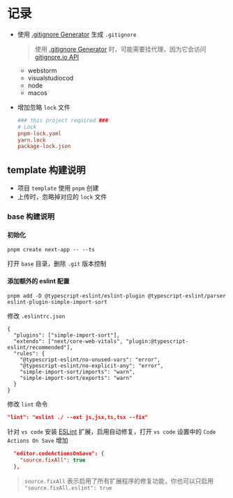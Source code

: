 # 记录

- 使用 [.gitignore Generator](https://marketplace.visualstudio.com/items?itemName=piotrpalarz.vscode-gitignore-generator) 生成 `.gitignore`

  > 使用 [.gitignore Generator](https://marketplace.visualstudio.com/items?itemName=piotrpalarz.vscode-gitignore-generator) 时，可能需要挂代理，因为它会访问 [gitignore.io API](https://gitignore.io/)

  - webstorm
  - visualstudiocod
  - node
  - macos

- 增加忽略 `lock` 文件

  ```ini
  ### this project required ###
  # Lock
  pnpm-lock.yaml
  yarn.lock
  package-lock.json
  ```

## template 构建说明

- 项目 `template` 使用 `pnpm` 创建
- 上传时，忽略掉对应的 `lock` 文件

### base 构建说明

#### 初始化

```shell
pnpm create next-app -- --ts
```

打开 `base` 目录，删除 `.git` 版本控制

#### 添加额外的 eslint 配置

```shell
pnpm add -D @typescript-eslint/eslint-plugin @typescript-eslint/parser eslint-plugin-simple-import-sort
```

修改 `.eslintrc.json`

```shell
{
  "plugins": ["simple-import-sort"],
  "extends": ["next/core-web-vitals", "plugin:@typescript-eslint/recommended"],
  "rules": {
    "@typescript-eslint/no-unused-vars": "error",
    "@typescript-eslint/no-explicit-any": "error",
    "simple-import-sort/imports": "warn",
    "simple-import-sort/exports": "warn"
  }
}

```

修改 `lint` 命令

```json
"lint": "eslint ./ --ext js,jsx,ts,tsx --fix"
```

针对 `vs code` 安装 [ESLint](https://marketplace.visualstudio.com/items?itemName=dbaeumer.vscode-eslint) 扩展，启用自动修复，打开 `vs code` 设置中的 `Code Actions On Save` 增加

```json
  "editor.codeActionsOnSave": {
    "source.fixAll": true
  },
```

> `source.fixAll` 表示启用了所有扩展程序的修复功能，你也可以只启用 ` "source.fixAll.eslint": true`
